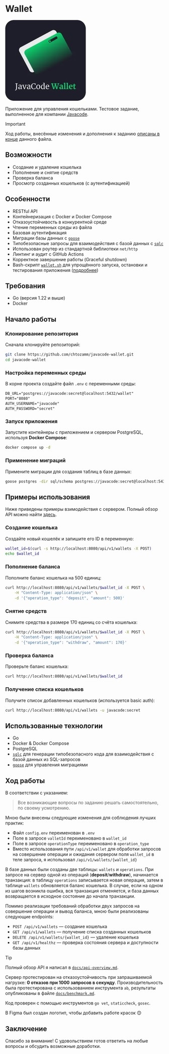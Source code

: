 # Wallet

![Javacode Wallet](docs/images/wallet.webp)

Приложение для управления кошельками. Тестовое задание, выполненное для компании [Javacode](https://javacode.ru/).

> [!IMPORTANT]
> Ход работы, внесённые изменения и дополнения к заданию [описаны в конце](#ход-работы) данного файла.

## Возможности

- Создание и удаление кошелька
- Пополнение и снятие средств
- Проверка баланса
- Просмотр созданных кошельков (с аутентификацией)

## Особенности

- RESTful API
- Контейнеризация с Docker и Docker Compose
- Отказоустойчивость в конкурентной среде
- Чтение переменных среды из файла
- Базовая аутентификация
- Миграции базы данных с [`goose`](https://github.com/pressly/goose)
- Типобезопасные запросы для взаимодействия с базой данных с [`sqlc`](https://github.com/sqlc-dev/sqlc)
- Использован роутер из стандартной библиотеки `net/http`
- Линтинг и аудит с GitHub Actions
- Корректное завершение работы (Graceful shutdown)
- Bash-скрипт [`wallet.sh`](wallet.sh) для упрощённого запуска, остановки и тестирования приложения ([подробнее](docs/wallet-script.md))

## Требования

- Go (версия 1.22 и выше)
- Docker

## Начало работы

### Клонирование репозитория

Сначала клонируйте репозиторий:

```bash
git clone https://github.com/chtozamm/javacode-wallet.git
cd javacode-wallet
```

### Настройка переменных среды

В корне проекта создайте файл `.env` с переменными среды:

```env
DB_URL="postgres://javacode:secret@localhost:5432/wallet"
PORT="8080"
AUTH_USERNAME="javacode"
AUTH_PASSWORD="secret"
```

### Запуск приложения

Запустите контейнеры с приложением и сервером PostgreSQL, используя **Docker Compose**:

```bash
docker compose up -d
```

### Применение миграций

Примените миграции для создания таблиц в базе данных:

```bash
goose postgres -dir sql/schema postgres://javacode:secret@localhost:5432/wallet up
```

## Примеры использования

Ниже приведены примеры взимодействия с сервером. Полный обзор API можно найти [здесь](docs/api-overview.md).

### Создание кошелька

Создайте новый кошелёк и запишите его ID в переменную:

```bash
wallet_id=$(curl -s http://localhost:8080/api/v1/wallets -X POST)
echo $wallet_id
```

### Пополнение баланса

Пополните баланс кошелька на 500 единиц:

```bash
curl http://localhost:8080/api/v1/wallets/$wallet_id -X POST \
	-H "Content-Type: application/json" \
	-d '{"operation_type": "deposit", "amount": 500}'
```

### Снятие средств

Снимите средства в размере 170 единиц со счёта кошелька:

```bash
curl http://localhost:8080/api/v1/wallets/$wallet_id -X POST \
	-H "Content-Type: application/json" \
	-d '{"operation_type": "withdraw", "amount": 170}'
```

### Проверка баланса

Проверьте баланс кошелька:

```bash
curl http://localhost:8080/api/v1/wallets/$wallet_id
```

### Получение списка кошельков

Получите список добавленных кошельков (используется basic auth):

```bash
curl http://localhost:8080/api/v1/wallets -u javacode:secret
```

## Использованные технологии

- Go
- Docker & Docker Compose
- PostgreSQL
- [`sqlc`](https://github.com/sqlc-dev/sqlc) для генерации типобезопасного кода для взаимодействия с базой данных из SQL-запросов
- [`goose`](https://github.com/pressly/goose) для управления миграциями

## Ход работы

В соответствии с указанием:

> Все возникающие вопросы по заданию решать самостоятельно, по своему усмотрению.

Мною были внесены следующие изменения для соблюдения лучших практик:

- Файл `config.env` переименован в `.env`
- Поле в запросе `valletId` переименовано в `wallet_id`
- Поле в запросе `operationType` переименовано в `operation_type`
- Вместо использования пути `/api/v1/wallet` для обработки запросов на совершение операции и ожидания сервером поля `wallet_id` в теле запроса, я использовал `/api/v1/wallets/{wallet_id}`

В базе данных были созданы две таблицы: `wallets` и `operations`. При запросе на сервер одной из операций (**deposit**/**withdraw**), начинается транзакция: в таблицу `operations` записывается новая операция, затем в таблице `wallets` обновляется баланс кошелька. В случае, если на одном из шагов возникла ошибка, вся транзакция отменяется, и база данных возвращается в исходное состояние до начала транзакции.

Помимо реализации требований обработки двух запросов на совершение операции и вывод баланса, мною были реализованы следующие endpoints:

- `POST /api/v1/wallets` — создание кошелька
- `GET /api/v1/wallets` — получение списка созданных кошельков
- `DELETE /api/v1/wallets/{wallet_id}` — удаление кошелька
- `GET /api/v1/healthz` — проверка состояния сервера и доступности базы данных

> [!TIP]
> Полный обзор API я написал в [`docs/api-overview.md`](docs/api-overview.md).

Сервер протестирован на отказоустойчивость при запрашиваемой нагрузке: **0 отказов при 1000 запросов в секунду**. Производительность была протестирована с использованием инструмента `ab`, результаты опубликованы в файле [`docs/benchmark.md`](/docs/benchmark.md).

Код проверен с помощью инструментов `go vet`, `staticcheck`, `gosec`.

В Figma был создан логотип, чтобы добавить работе красок 😊

## Заключение

Спасибо за внимание! С удовольствием готов ответить на любые вопросы и обсудить возможные доработки.
